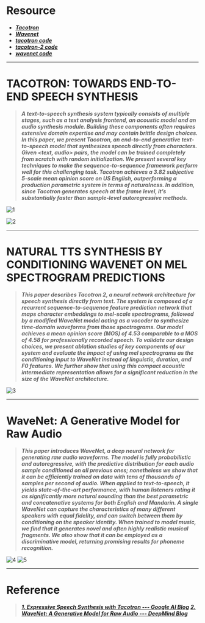 # Resource

 - [***Tacotron***](https://google.github.io/tacotron/)
 - [***Wavenet***](https://deepmind.com/blog/wavenet-generative-model-raw-audio/)
 - [***tacotron code***](https://github.com/keithito/tacotron)
 - [***tacotron-2 code***](https://github.com/Rayhane-mamah/Tacotron-2)
 - [***wavenet code***](https://github.com/ibab/tensorflow-wavenet)
 

----------
# TACOTRON: TOWARDS END-TO-END SPEECH SYNTHESIS

> ***A text-to-speech synthesis system typically consists of multiple stages, such as a text analysis frontend, an acoustic model and an audio synthesis module. Building these components often requires extensive domain expertise and may contain brittle design choices. In this paper, we present Tacotron, an end-to-end generative text-to-speech model that synthesizes speech directly from characters. Given <text, audio> pairs, the model can be trained completely from scratch with random initialization. We present several key techniques to make the sequence-to-sequence framework perform well for this challenging task. Tacotron achieves a 3.82 subjective 5-scale mean opinion score on US English, outperforming a production parametric system in terms of naturalness. In addition, since Tacotron generates speech at the frame level, it’s substantially faster than sample-level autoregressive methods.***

![1](https://leanote.com/api/file/getImage?fileId=5ca4d026ab644169fd0039ee)

![2](https://leanote.com/api/file/getImage?fileId=5ca4d059ab64416bfb003823)

----------
# NATURAL TTS SYNTHESIS BY CONDITIONING WAVENET ON MEL SPECTROGRAM PREDICTIONS

> ***This paper describes Tacotron 2, a neural network architecture for speech synthesis directly from text. The system is composed of a recurrent sequence-to-sequence feature prediction network that maps character embeddings to mel-scale spectrograms, followed by a modified WaveNet model acting as a vocoder to synthesize time-domain waveforms from those spectrograms. Our model achieves a mean opinion score (MOS) of 4.53 comparable to a MOS of 4.58 for professionally recorded speech. To validate our design choices, we present ablation studies of key components of our system and evaluate the impact of using mel spectrograms as the conditioning input to WaveNet instead of linguistic, duration, and F0 features. We further show that using this compact acoustic intermediate representation allows for a significant reduction in the size of the WaveNet architecture.***

![3](https://leanote.com/api/file/getImage?fileId=5ca4d392ab64416bfb0038c4)

----------
# WaveNet: A Generative Model for Raw Audio

> ***This paper introduces WaveNet, a deep neural network for generating raw audio waveforms. The model is fully probabilistic and autoregressive, with the predictive distribution for each audio sample conditioned on all previous ones; nonetheless we show that it can be efficiently trained on data with tens of thousands of samples per second of audio. When applied to text-to-speech, it yields state-of-the-art performance, with human listeners rating it as significantly more natural sounding than the best parametric and concatenative systems for both English and Mandarin. A single WaveNet can capture the characteristics of many different speakers with equal fidelity, and can switch between them by conditioning on the speaker identity. When trained to model music, we find that it generates novel and often highly realistic musical fragments. We also show that it can be employed as a discriminative model, returning promising results for phoneme recognition.***

![4](https://leanote.com/api/file/getImage?fileId=5ca4d7a6ab64416bfb003982)
![5](https://leanote.com/api/file/getImage?fileId=5ca4d7e0ab64416bfb00398f)

----------
# Reference

> [***1. Expressive Speech Synthesis with Tacotron --- Google AI Blog***](https://ai.googleblog.com/2018/03/expressive-speech-synthesis-with.html)
[***2. WaveNet: A Generative Model for Raw Audio --- DeepMind Blog***](https://deepmind.com/blog/wavenet-generative-model-raw-audio/)

